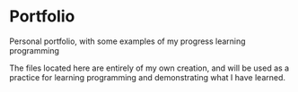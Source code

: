 Portfolio
=========

Personal portfolio, with some examples of my progress learning programming

The files located here are entirely of my own creation, and will be used as a practice for learning programming and demonstrating what I have learned.
